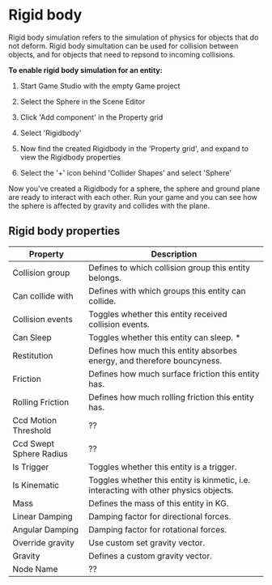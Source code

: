# Rigid body

Rigid body simulation refers to the simulation of physics for objects that do not deform. Rigid body simultation can be used for collision between objects, and for objects that need to repsond to incoming collisions.

**To enable rigid body simulation for an entity:**

1. Start Game Studio with the empty Game project

2. Select the Sphere in the Scene Editor

3. Click 'Add component' in the Property grid

4. Select 'Rigidbody'

5. Now find the created Rigidbody in the 'Property grid', and expand to view the Rigidbody properties

6. Select the '+' icon behind 'Collider Shapes' and select 'Sphere'

Now you've created a Rigidbody for a sphere, the sphere and ground plane are ready to interact with each other. Run your game and you can see how the sphere is affected by gravity and collides with the plane.

## Rigid body properties

Property              | Description
----------------------|---------------------------------------------------------
Collision group       | Defines to which collision group this entity belongs.
Can collide with      | Defines with which groups this entity can collide.
Collision events      | Toggles whether this entity received collision events.
Can Sleep             | Toggles whether this entity can sleep. *
Restitution           | Defines how much this entity absorbes energy, and therefore bouncyness.
Friction              | Defines how much surface friction this entity has.
Rolling Friction      | Defines how much rolling friction this entity has.
Ccd Motion Threshold  | ??
Ccd Swept Sphere Radius | ??
Is Trigger            | Toggles whether this entity is a trigger.
Is Kinematic          | Toggles whether this entity is kinmetic, i.e. interacting with other physics objects.
Mass                  | Defines the mass of this entity in KG.
Linear Damping        | Damping factor for directional forces.
Angular Damping       | Damping factor for rotational forces.
Override gravity      | Use custom set gravity vector.
Gravity               | Defines a custom gravity vector.
Node Name             | ??

